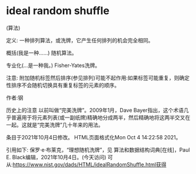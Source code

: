 # ideal random shuffle


(算法)



定义:
一种排列算法，或洗牌，它产生任何排列的机会完全相同。



概括(我是一种……)
随机算法。



专业化(…是一种我。)
Fisher-Yates洗牌。



注意:
附加随机标签然后排序(参见排列)可能不起作用:如果标签可能重复，则确定性排序不会随机切换具有重复标签的元素的顺序。


作者:钢


历史上的注意
以前叫做“完美洗牌”。2009年1月，Dave Bayer指出，这个术语几乎普遍用于将元素列表(或一副纸牌)精确地分成两半，然后精确地将这两半交叉在一起。这就是“完美洗牌”几十年来的用法。








条目于2021年10月4日修改。
HTML页面格式化Mon Oct 4 14:22:58 2021。



引用如下:
保罗·e·布莱克，“理想随机洗牌”，见
算法和数据结构词典[在线]，Paul E. Black编辑，2021年10月4日。(今天访问)
可从:https://www.nist.gov/dads/HTML/idealRandomShuffle.html获得